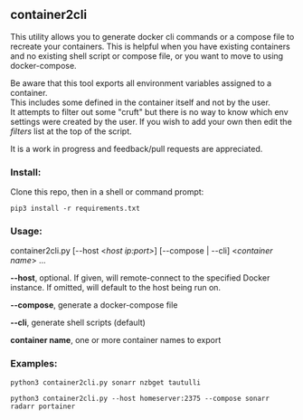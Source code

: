 
## container2cli

This utility allows you to generate docker cli commands or a compose file to recreate your containers.
This is helpful when you have existing containers and no existing shell script or compose file, or you want to move to using docker-compose.

Be aware that this tool exports all environment variables assigned to a container.  
This includes some defined in the container itself and not by the user.  
It attempts to filter out some "cruft" but there is no way to know which env settings were created by the user.
If you wish to add your own then edit the _filters_ list at the top of the script.

It is a work in progress and feedback/pull requests are appreciated.

### Install:
Clone this repo, then in a shell or command prompt:
```shell
pip3 install -r requirements.txt
```

### Usage:
container2cli.py [--host <_host ip:port>_] [--compose | --cli] <_container name_> ...

**--host**, optional.  If given, will remote-connect to the specified Docker instance.  If omitted, will default to the host being run on.

**--compose**, generate a docker-compose file

**--cli**, generate shell scripts (default)

**container name**, one or more container names to export

### Examples:
```shell
python3 container2cli.py sonarr nzbget tautulli

python3 container2cli.py --host homeserver:2375 --compose sonarr radarr portainer
```
